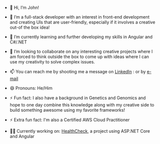 - 👋 Hi, I’m John!
- 👀 I’m a full-stack developer with an interest in front-end development and creating UIs that are user-friendly, especially if it involves a creative out-of the box idea! 
- 🌱 I’m currently learning and further developing my skills in Angular and C#/.NET
- 💞️ I’m looking to collaborate on any interesting creative projects where I am forced to think outside the box to come up with ideas where I can use my creativity to solve complex issues.
- 📫 You can reach me by shooting me a message on [LinkedIn](https://www.linkedin.com/in/j-figueirahasbun/) :  or  by [e-mail](mailto:j.figueirahasbun@gmail.com)
- 😄 Pronouns: He/Him
- ⚡ Fun fact: I also have a background in Genetics and Genomics and hope to one day combine this knowledge along with my creative side to build something awesome using my favorite frameworks! 
- ⚡ Extra fun fact: I'm also a Certified AWS Cloud Practitioner

- 👨‍💻 Currently working on: [HealthCheck](https://github.com/j-figueirahasbun/HealthCheck), a project using ASP.NET Core and Angular  
